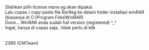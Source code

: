 Silahkan pilih license mana yg akan dipakai.<br/>
Lalu copas / copy paste file RarReg ke dalam folder installasi winRAR (biasanya di C:\Program Files\WinRAR)<br/>
Done... WinRAR anda sudah full version (registered) ^_^<br/>
Ingat, hanya di copas saja.. tidak perlu di klik<br/>
<br/>
<br/>
Z3R0 (CMTeam)
